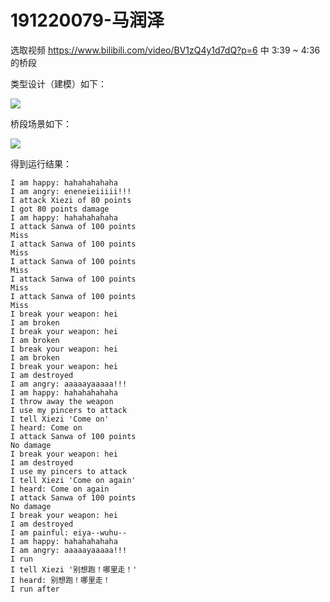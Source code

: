 # 191220079-马润泽

选取视频 https://www.bilibili.com/video/BV1zQ4y1d7dQ?p=6 中 3:39 ~ 4:36 的桥段

类型设计（建模）如下：

![](C:\Users\14336\Desktop\Javawork\work01\work01\uml\characters.png)


桥段场景如下：

![](C:\Users\14336\Desktop\Javawork\work01\work01\uml\timeline.png)



得到运行结果：

```
I am happy: hahahahahaha
I am angry: eneneieiiiii!!!
I attack Xiezi of 80 points
I got 80 points damage
I am happy: hahahahahaha
I attack Sanwa of 100 points
Miss
I attack Sanwa of 100 points
Miss
I attack Sanwa of 100 points
Miss
I attack Sanwa of 100 points
Miss
I attack Sanwa of 100 points
Miss
I break your weapon: hei
I am broken
I break your weapon: hei
I am broken
I break your weapon: hei
I am broken
I break your weapon: hei
I am destroyed
I am angry: aaaaayaaaaa!!!
I am happy: hahahahahaha
I throw away the weapon
I use my pincers to attack
I tell Xiezi 'Come on'
I heard: Come on
I attack Sanwa of 100 points
No damage
I break your weapon: hei
I am destroyed
I use my pincers to attack
I tell Xiezi 'Come on again'
I heard: Come on again
I attack Sanwa of 100 points
No damage
I break your weapon: hei
I am destroyed
I am painful: eiya--wuhu--
I am happy: hahahahahaha
I am angry: aaaaayaaaaa!!!
I run
I tell Xiezi '别想跑！哪里走！'
I heard: 别想跑！哪里走！
I run after
```

